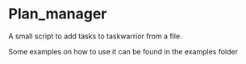 # Plan_manager

A small script to add tasks to taskwarrior from a file.

Some examples on how to use it can be found in the examples folder

